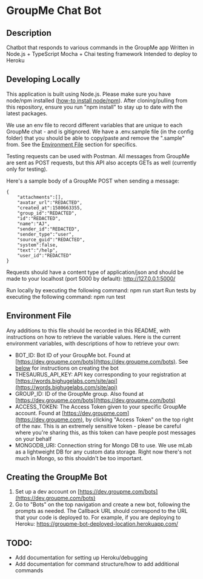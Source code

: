 
# GroupMe Chat Bot

## Description

Chatbot that responds to various commands in the GroupMe app
Written in Node.js + TypeScript
Mocha + Chai testing framework
Intended to deploy to Heroku

## Developing Locally

This application is built using Node.js. Please make sure you have node/npm installed ([how-to install node/npm](https://docs.npmjs.com/downloading-and-installing-node-js-and-npm)). After cloning/pulling from this repository, ensure you run "npm install" to stay up to date with the latest packages.

We use an env file to record different variables that are unique to each GroupMe chat - and is gitignored. We have a .env.sample file (in the config folder) that you should be able to copy/paste and remove the ".sample" from. See the [Environment File](#env) section for specifics.

Testing requests can be used with Postman. All messages from GroupMe are sent as POST requests, but this API also accepts GETs as well (currently only for testing).

Here's a sample body of a GroupMe POST when sending a message:

	{
		"attachments":[],
		"avatar_url":"REDACTED",
		"created_at":1580663355,
		"group_id":"REDACTED",
		"id":"REDACTED",
		"name":"AJ",
		"sender_id":"REDACTED",
		"sender_type":"user",
		"source_guid":"REDACTED",
		"system":false,
		"text":"/help",
		"user_id":"REDACTED"
	}

Requests should have a content type of application/json and should be made to your localhost (port 5000 by default): http://127.0.0.1:5000/

Run locally by executing the following command: npm run start
Run tests by executing the following command: npm run test

## Environment File<a name="env"></a>

Any additions to this file should be recorded in this README, with instructions on how to retrieve the variable values. Here is the current environment variables, with descriptions of how to retrieve your own:

*  BOT_ID: Bot ID of your GroupMe bot. Found at [https://dev.groupme.com/bots](https://dev.groupme.com/bots). See [below](#bot) for instructions on creating the bot
* THESAURUS_API_KEY: API key corresponding to your registration at [https://words.bighugelabs.com/site/api](https://words.bighugelabs.com/site/api)
* GROUP_ID: ID of the GroupMe group. Also found at [https://dev.groupme.com/bots](https://dev.groupme.com/bots)
* ACCESS_TOKEN: The Access Token given to your specific GroupMe account. Found at [https://dev.groupme.com](https://dev.groupme.com), by clicking "Access Token" on the top right of the nav. This is an extremely sensitive token - please be careful where you're sharing this, as this token can have people post messages on your behalf
* MONGODB_URI: Connection string for Mongo DB to use. We use mLab as a lightweight DB for any custom data storage. Right now there's not much in Mongo, so this shouldn't be too important.


## Creating the GroupMe Bot<a name="bot"></a>

1. Set up a dev account on [https://dev.groupme.com/bots](https://dev.groupme.com/bots)
2. Go to "Bots" on the top navigation and create a new bot, following the prompts as needed. The Callback URL should correspond to the URL that your code is deployed to. For example, if you are deploying to Heroku: https://groupme-bot-deployed-location.herokuapp.com/

## TODO:
* Add documentation for setting up Heroku/debugging
* Add documentation for command structure/how to add additional commands